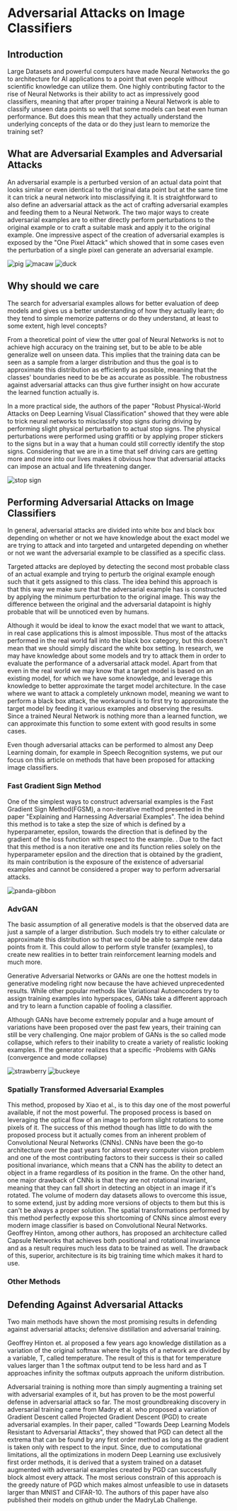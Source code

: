 # Adversarial Attacks on Image Classifiers

## Introduction
Large Datasets and powerful computers have made Neural Networks the go to architecture for AI applications to a point that even people without scientific knowledge can utilize them. One highly contributing factor to the rise of Neural Networks is their ability to act as impressively good classifiers, meaning that after proper training a Neural Network is able to classify unseen data points so well that some models can beat even human performance. But does this mean that they actually understand the underlying concepts of the data or do they just learn to memorize the training set? 


## What are Adversarial Examples and Adversarial Attacks
An adversarial example is a perturbed version of an actual data point that looks similar or even identical to the original data point but at the same time it can trick a neural network into misclassifying it. It is straightforward to also define an adversarial attack as the act of crafting adversarial examples and feeding them to a Neural Network. The two major ways to create adversarial examples are to either directly perform  perturbations to the original example or to craft a suitable mask and apply it to the original example. One impressive aspect of the creation of adversarial examples is exposed by the "One Pixel Attack" which showed that in some cases even the perturbation of a single pixel can generate an adversarial example. 

![pig](https://github.com/GiorgosKarantonis/Adversarial-Attacks/blob/master/img/pig.png)
![macaw](https://github.com/GiorgosKarantonis/Adversarial-Attacks/blob/master/img/macaw.png)
![duck](https://github.com/GiorgosKarantonis/Adversarial-Attacks/blob/master/img/duck.png)


## Why should we care
The search for adversarial examples allows for better evaluation of deep models and gives us a better understanding of how they actually learn; do they tend to simple memorize patterns or do they understand, at least to some extent, high level concepts?

From a theoretical point of view the utter goal of Neural Networks is not to achieve high accuracy on the training set, but to be able to be able generalize well on unseen data. This implies that the training data can be seen as a sample from a larger distribution and thus the goal is to approximate this distribution as efficiently as possible, meaning that the classes' boundaries need to be be as accurate as possible. The robustness against adversarial attacks can thus give further insight on how accurate the learned function actually is. 

In a more practical side, the authors of the paper "Robust Physical-World Attacks on Deep Learning Visual Classification" showed that they were able to trick neural networks to misclassify stop signs during driving by performing slight physical perturbation to actual stop signs. The physical perturbations were performed using graffiti or by applying proper stickers to the signs but in a way that a human could still correctly identify the stop signs. Considering that we are in a time that self driving cars are getting more and more into our lives makes it obvious how that adversarial attacks can impose an actual and life threatening danger. 

![stop sign](https://github.com/GiorgosKarantonis/Adversarial-Attacks/blob/master/img/stop_sign.png)


## Performing Adversarial Attacks on Image Classifiers
In general, adversarial attacks are divided into white box and black box depending on whether or not we have knowledge about the exact model we are trying to attack and into targeted and untargeted depending on whether or not we want the adversarial example to be classified as a specific class. 

Targeted attacks are deployed by detecting the second most probable class of an actual example and trying to perturb the original example enough such that it gets assigned to this class. The idea behind this approach is that this way we make sure that the adversarial example has is constructed by applying the minimum perturbation to the original image. This way the difference between the original and the adversarial datapoint is highly probable that will be unnoticed even by humans. 

Although it would be ideal to know the exact model that we want to attack, in real case applications this is almost impossible. Thus most of the attacks performed in the real world fall into the black box category, but this doesn't mean that we should simply discard the white box setting. In research, we may have knowledge about some models and try to attack them in order to evaluate the performance of a adversarial attack model. Apart from that even in the real world we may know that a target model is based on an existing model, for which we have some knowledge, and leverage this knowledge to better approximate the target model architecture. In the case where we want to attack a completely unknown model, meaning we want to perform a black box attack, the workaround is to first try to approximate the target model by feeding it various examples and observing the results. Since a trained Neural Network is nothing more than a learned function, we can approximate this function to some extent with good results in some cases. 

Even though adversarial attacks can be performed to almost any Deep Learning domain, for example in Speech Recognition systems, we put our focus on this article on methods that have been proposed for attacking image classifiers. 

### Fast Gradient Sign Method
One of the simplest ways to construct adversarial examples is the Fast Gradient Sign Method(FGSM), a non-iterative method presented in the paper "Explaining and Harnessing Adversarial Examples". The idea behind this method is to take a step the size of which is defined by a hyperparameter, epsilon, towards the direction that is defined by the gradient of the loss function with respect to the example. . Due to the fact that this method is a non iterative one and its function relies solely on the hyperparameter epsilon and the direction that is obtained by the gradient, its main contribution is the exposure of the existence of adversarial examples and cannot be considered a proper way to perform adversarial attacks. 

![panda-gibbon](https://github.com/GiorgosKarantonis/Adversarial-Attacks/blob/master/img/panda_gibbon.png)

### AdvGAN
The basic assumption of all generative models is that the observed data are just a sample of a larger distribution. Such models try to either calculate or approximate this distribution so that we could be able to sample new data points from it. This could allow to perform style transfer (examples), to create new realities in to better train reinforcement learning models and much more. 

Generative Adversarial Networks or GANs are one the hottest models in generative modeling right now because the have achieved unprecedented results. While other popular methods like Variational Autoencoders try to assign training examples into hyperspaces, GANs take a different approach and try to learn a function capable of fooling a classifier. 

Although GANs have become extremely popular and a huge amount of variations have been proposed over the past few years, their training can still be very challenging. One major problem of GANs is the so called mode collapse, which refers to their inability to create a variety of realistic looking examples. If the generator realizes that a specific 
-Problems with GANs (convergence and mode collapse)

![strawberry](https://github.com/GiorgosKarantonis/Adversarial-Attacks/blob/master/img/strawberry.png)
![buckeye](https://github.com/GiorgosKarantonis/Adversarial-Attacks/blob/master/img/buckeye.png)

### Spatially Transformed Adversarial Examples
This method, proposed by Xiao et al., is to this day one of the most powerful available, if not the most powerful. The proposed process is based on leveraging the optical flow of an image to perform slight rotations to some pixels of it. The success of this method though has little to do with the proposed process but it actually comes from an inherent problem of Convolutional Neural Networks (CNNs). CNNs have been the go-to architecture over the past years for almost every computer vision problem and one of the most contributing factors to their success is their so called positional invariance, which means that a CNN has the ability to detect an object in a frame regardless of its position in the frame. On the other hand, one major drawback of CNNs is that they are not rotational invariant, meaning that they can fall short in detecting an object in an image if it's rotated. The volume of modern day datasets allows to overcome this issue, to some extend, just by adding more versions of objects to them but this is can't be always a proper solution. The spatial transformations performed by this method perfectly expose this shortcoming of CNNs since almost every modern image classifier is based on Convolutional Neural Networks. Geoffrey Hinton, among other authors, has proposed an architecture called Capsule Networks that achieves both positional and rotational invariance and as a result requires much less data to be trained as well. The drawback of this, superior, architecture is its big training time which makes it hard to use. 

### Other Methods


## Defending Against Adversarial Attacks
Two main methods have shown the most promising results in defending against adversarial attacks; defensive distillation and adversarial training. 

Geoffrey Hinton et. al proposed a few years ago knowledge distillation as a variation of the original softmax where the logits of a network are divided by a variable, T, called temperature. The result of this is that for temperature values larger than 1 the softmax output tend to be less hard and as T approaches infinity the softmax outputs approach the uniform distribution. 

Adversarial training is nothing more than simply augmenting a training set with adversarial examples of it, but has proven to be the most powerful defense in adversarial attack so far. The most groundbreaking discovery in adversarial training came from Madry et al. who proposed a variation of Gradient Descent called Projected Gradient Descent (PGD) to create adversarial examples. In their paper, called "Towards Deep Learning Models Resistant to Adversarial Attacks", they showed that PGD can detect all the extrema that can be found by any first order method as long as the gradient is taken only with respect to the input. Since, due to computational limitations, all the optimizations in modern Deep Learning use exclusively first order methods, it is derived that a system trained on a dataset augmented with adversarial examples created by PGD can successfully block almost every attack. The most serious constrain of this approach is the greedy nature of PGD which makes almost unfeasible to use in datasets larger than MNIST and CIFAR-10. The authors of this paper have also published their models on github under the MadryLab Challenge. 
